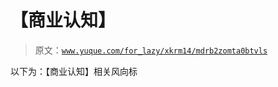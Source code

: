 # 【商业认知】

> 原文：[`www.yuque.com/for_lazy/xkrm14/mdrb2zomta0btvls`](https://www.yuque.com/for_lazy/xkrm14/mdrb2zomta0btvls)



以下为：【商业认知】相关风向标 



